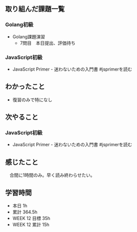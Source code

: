 ## 取り組んだ課題一覧 
 ### Golang初級
 - Golang課題演習
   - 7問目　本日提出、評価待ち

 ### JavaScript初級
 - JavaScript Primer - 迷わないための入門書 #jsprimerを読む

 ## わかったこと 
 - 復習のみで特になし

 ## 次やること
 ### JavaScript初級
 - JavaScript Primer - 迷わないための入門書 #jsprimerを読む　

 ## 感じたこと 
　合間に1時間のみ。早く読み終わらせたい。

 ## 学習時間 
 - 本日 1h 
 - 累計 364.5h 
 - WEEK 12 目標 35h 
 - WEEK 12 累計 15h
